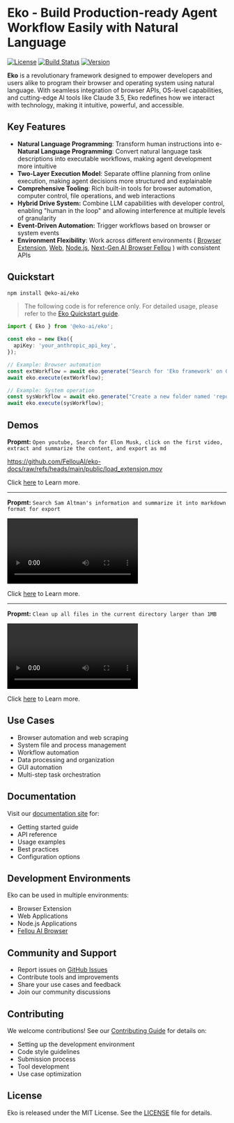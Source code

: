 # Eko - Build Production-ready Agent Workflow Easily with Natural Language

[![License](https://img.shields.io/badge/license-MIT-blue.svg)](LICENSE) [![Build Status](https://img.shields.io/badge/build-passing-brightgreen.svg)](https://example.com/build-status) [![Version](https://img.shields.io/badge/version-1.0.5-yellow.svg)](https://eko.fellou.ai/docs/release/versions/)

**Eko** is a revolutionary framework designed to empower developers and users alike to program their browser and operating system using natural language. With seamless integration of browser APIs, OS-level capabilities, and cutting-edge AI tools like Claude 3.5, Eko redefines how we interact with technology, making it intuitive, powerful, and accessible.

## Key Features

- **Natural Language Programming**: Transform human instructions into e- **Natural Language Programming**: Convert natural language task descriptions into executable workflows, making agent development more intuitive
- **Two-Layer Execution Model**: Separate offline planning from online execution, making agent decisions more structured and explainable
- **Comprehensive Tooling**: Rich built-in tools for browser automation, computer control, file operations, and web interactions
- **Hybrid Drive System:** Combine LLM capabilities with developer control, enabling "human in the loop" and allowing interference at multiple levels of granularity
- **Event-Driven Automation:** Trigger workflows based on browser or system events
- **Environment Flexibility**: Work across different environments ( [Browser Extension](/docs/browseruse/browser-extension), [Web](/docs/browseruse/browser-web), [Node.js](/docs/computeruse/computer-node), [Next-Gen AI Browser Fellou](/docs/computeruse/computer-fellou) ) with consistent APIs

## Quickstart

```bash
npm install @eko-ai/eko
```

> The following code is for reference only. For detailed usage, please refer to the [Eko Quickstart guide](https://eko.fellou.ai/docs/getting-started/quickstart/).

```typescript
import { Eko } from '@eko-ai/eko';

const eko = new Eko({
  apiKey: 'your_anthropic_api_key',
});

// Example: Browser automation
const extWorkflow = await eko.generate("Search for 'Eko framework' on Google and save the first result");
await eko.execute(extWorkflow);

// Example: System operation
const sysWorkflow = await eko.generate("Create a new folder named 'reports' and move all PDF files there");
await eko.execute(sysWorkflow);

```

## Demos

**Propmt:** `Open youtube, Search for Elon Musk, click on the first video, extract and summarize the content, and export as md`

https://github.com/FellouAI/eko-docs/raw/refs/heads/main/public/load_extension.mov

Click [here](https://eko.fellou.ai/docs/browseruse/browser-extension/#example-search-elon-musk-in-youtube-and-summarize) to Learn more.

---

**Propmt:** `Search Sam Altman's information and summarize it into markdown format for export`

<video controls>
  <source src="https://eko.fellou.ai/docs/load_extension.mov" />
</video>

Click [here](https://eko.fellou.ai/docs/getting-started/quickstart/#creat-your-first-workflow) to Learn more.

---

**Propmt:** `Clean up all files in the current directory larger than 1MB`

<video controls>
  <source src="https://eko.fellou.ai/docs/nodejs_clean_computer.mov" />
</video>

Click [here](https://eko.fellou.ai/docs/computeruse/computer-node/#example-file-cleanup-workflow) to Learn more.

## Use Cases

- Browser automation and web scraping
- System file and process management
- Workflow automation
- Data processing and organization
- GUI automation
- Multi-step task orchestration

## Documentation

Visit our [documentation site](https://eko.fellou.ai/docs) for:

- Getting started guide
- API reference
- Usage examples
- Best practices
- Configuration options

## Development Environments

Eko can be used in multiple environments:

- Browser Extension
- Web Applications
- Node.js Applications
- [Fellou AI Browser](https://fellou.ai)

## Community and Support

- Report issues on [GitHub Issues](https://github.com/FellouAI/eko/issues)
- Contribute tools and improvements
- Share your use cases and feedback
- Join our community discussions

## Contributing

We welcome contributions! See our [Contributing Guide](CONTRIBUTING.md) for details on:

- Setting up the development environment
- Code style guidelines
- Submission process
- Tool development
- Use case optimization

## License

Eko is released under the MIT License. See the [LICENSE](LICENSE) file for details.
